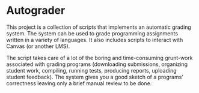 # Autograder
This project is a collection of scripts that implements an automatic grading system. The system can be used to grade programming assignments written in a variety of languages. It also includes scripts to interact with Canvas (or another LMS).

The script takes care of a lot of the boring and time-consuming grunt-work associated with grading programs (downloading submissions, organizing student work, compiling, running tests, producing reports, uploading student feedback). The system gives you a good sketch of a programs’ correctness leaving only a brief manual review to be done.

